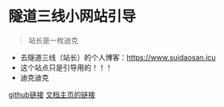 # 隧道三线小网站引导

> 站长是一枚迪克

- 去隧道三线（站长）的个人博客：https://www.suidaosan.icu
- 这个站点只是引导用的！！！
- 迪克迪克

[github链接](https://github.com/Thedustye) [文档主页的链接](./README.md)
